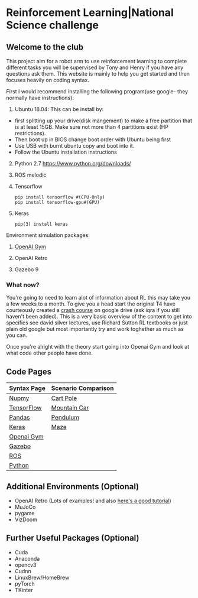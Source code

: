# Reinforcement Learning|National Science challenge

## Welcome to the club

This project aim for a robot arm to use reinforcement learning to complete different tasks you will be supervised by Tony and Henry if you have any questions ask them.
This website is mainly to help you get started and then focuses heavily on coding syntax.

First I would recommend installing the following program(use google- they normally have instructions):

1) Ubuntu 18.04:
  This can be install by:
  - first splitting up your drive(disk mangement) to make a free partition that is at least 15GB. Make sure not more than 4 partitions exist (HP restrictions).
  - Then boot up in BIOS change boot order with Ubuntu being first
  - Use USB with burnt ubuntu copy and boot into it.
  - Follow the Ubuntu installation instructions
  
2) Python 2.7 
  https://www.python.org/downloads/
  
3) ROS melodic
  
4) Tensorflow 
   ```
   pip install tensorflow #(CPU-Only)
   pip install tensorflow-gpu#(GPU)
   ```
   
5) Keras 
   ```
   pip(3) install keras
   ```
  
  Environment simulation packages: 
  
1) [OpenAI Gym](https://gym.openai.com/docs/)
   
2) OpenAI Retro

3) Gazebo 9


### What now?


You're going to need to learn alot of information about RL this may take you a few weeks to a month. To give you a head start the original T4 have courteously created a [crash course](https://drive.google.com/drive/folders/1kUGb7GeAGOXibj2j9bKyk6hMWCEkN-kG) on google drive (ask iqra if you still haven't been added). This is a very basic overview of the content to get into specifics see david silver lectures, use Richard Sutton RL textbooks or just plain old google but most importantly try and work toghether as much as you can. 

Once you're alright with the theory start going into Openai Gym and look at what code other people have done.

## Code Pages

| Syntax Page   | Scenario Comparison |
| ------------- | ------------------- |
| [Nupmy](./Numpy.md) | [Cart Pole](./ScenarioComparsion/Cartpole.md) |
| [TensorFlow](./Tensorflow.md) | [Mountain Car](./ScenarioComparsion/MountainCar.md) |
| [Pandas](./Pandas.md) | [Pendulum](./ScenarioComparsion/Pendulum.md) |
| [Keras](./Keras.md) | [Maze](./ScenarioComparsion/Maze.md) |
| [Openai Gym](./Gym.md) |  |
| [Gazebo](./Gazebo.md) |  |
| [ROS](./ROS.md) |  | 
| [Python](./Python.md) |  |

## Additional Environments (Optional)

- OpenAI Retro (Lots of examples! and also [here's a good tutorial](https://medium.freecodecamp.org/an-introduction-to-reinforcement-learning-4339519de419))
- MuJoCo
- pygame
- VizDoom


## Further Useful Packages (Optional)

- Cuda
- Anaconda
- opencv3 
- Cudnn
- LinuxBrew/HomeBrew
- pyTorch
- TKinter


